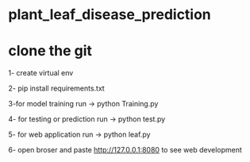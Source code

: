 # plant_leaf_disease_prediction

# clone the git

1- create virtual env

2- pip install requirements.txt

3-for model training run -> python Training.py

4- for testing or prediction run -> python test.py

5- for web application run -> python leaf.py

6- open broser and paste  http://127.0.0.1:8080 to see web development 
